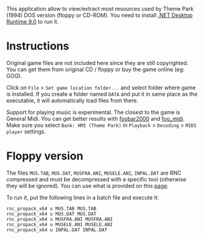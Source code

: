
This application allow to view/extract most resources used by Theme Park (1994) DOS version (floppy or CD-ROM).
You need to install [.NET Desktop Runtime 9.0](https://dotnet.microsoft.com/en-us/download/dotnet/9.0) to run it.

# Instructions

Original game files are not included here since they are still copyrighted. You can get them from original CD / floppy or buy the game online (eg: GOG).

Click on `File` > `Set game location folder...` and select folder where game is installed. If you create a folder named `DATA` and put it in same place as the executable, it will automatically load files from there.

Support for playing music is experimental. The closest to the game is General Midi. You can get better results with [foobar2000](https://www.foobar2000.org/) and [foo_midi](https://www.foobar2000.org/components/view/foo_midi). 
Make sure you select `Bank: HMI (Theme Park)` in `Playback` > `Decoding` > `MIDI player` settings.

# Floppy version

The files `MUS.TAB`, `MUS.DAT`, `MUSFRA.ANI`, `MUSELE.ANI`, `INPAL.DAT` are RNC compressed and must be decompressed with a specific tool (otherwise they will be ignored). You can use what is provided on this [page](https://github.com/lab313ru/rnc_propack_source/releases).

To run it, put the following lines in a batch file and execute it:
```batch
rnc_propack_x64 u MUS.TAB MUS.TAB
rnc_propack_x64 u MUS.DAT MUS.DAT
rnc_propack_x64 u MUSFRA.ANI MUSFRA.ANI
rnc_propack_x64 u MUSELE.ANI MUSELE.ANI
rnc_propack_x64 u INPAL.DAT INPAL.DAT
```
